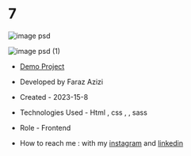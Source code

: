 # 7

![image psd](https://github.com/Faraz-Azizi-Developer/7/assets/140517125/85d22fa2-1ca4-4eff-b2b1-c515ca815d04)

![image psd (1)](https://github.com/Faraz-Azizi-Developer/7/assets/140517125/f55492f2-18d9-4a7a-93b2-3a643428ca3e)

- [Demo Project](https://faraz-azizi-developer.github.io/7/)

- Developed by Faraz Azizi

- Created - 2023-15-8

- Technologies Used - Html , css , , sass

- Role - Frontend

- How to reach me : with my [instagram](https://www.instagram.com/faraz_azizi_developer) and [linkedin](https://www.linkedin.com/in/faraz-azizi-developer)
